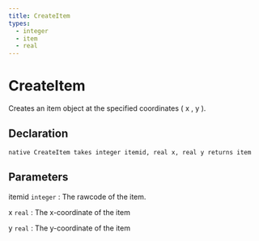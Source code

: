 ```yaml
---
title: CreateItem
types:
  - integer
  - item
  - real
---
```


# CreateItem
Creates an item object at the specified coordinates ( x , y ).

## Declaration

```jass
native CreateItem takes integer itemid, real x, real y returns item
```

## Parameters
itemid `integer`
: The rawcode of the item.

x `real`
: The x-coordinate of the item

y `real`
: The y-coordinate of the item
